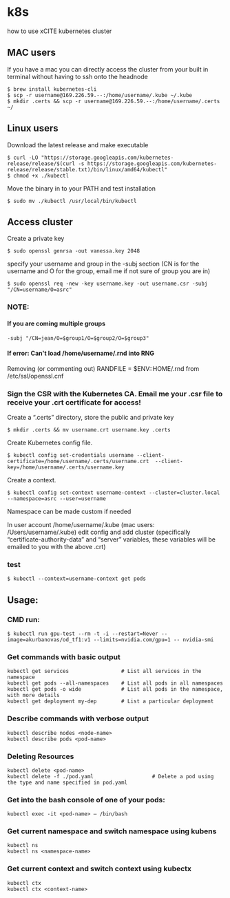 # k8s
how to use xCITE kubernetes cluster 

## MAC users
If you have a mac you can directly access the cluster from your built in terminal without having to ssh onto the headnode
```
$ brew install kubernetes-cli
$ scp -r username@169.226.59.--:/home/username/.kube ~/.kube
$ mkdir .certs && scp -r username@169.226.59.--:/home/username/.certs ~/
```

## Linux users
Download the latest release and make executable
```
$ curl -LO "https://storage.googleapis.com/kubernetes-release/release/$(curl -s https://storage.googleapis.com/kubernetes-release/release/stable.txt)/bin/linux/amd64/kubectl"
$ chmod +x ./kubectl
```
Move the binary in to your PATH and test installation
```
$ sudo mv ./kubectl /usr/local/bin/kubectl
```

## Access cluster
Create a private key 
```
$ sudo openssl genrsa -out vanessa.key 2048
```
specify your username and group in the -subj section (CN is for the username and O for the group, email me if not sure of group you are in)
```
$ sudo openssl req -new -key username.key -out username.csr -subj "/CN=username/O=asrc"
```
### NOTE:
#### If you are coming multiple groups
``` 
-subj "/CN=jean/O=$group1/O=$group2/O=$group3" 
```
#### If error: Can't load /home/username/.rnd into RNG
Removing (or commenting out) RANDFILE = $ENV::HOME/.rnd from /etc/ssl/openssl.cnf

### Sign the CSR with the Kubernetes CA. Email me your .csr file to receive your .crt certificate for access!

Create a “.certs” directory, store the public and private key
```
$ mkdir .certs && mv username.crt username.key .certs
```
Create Kubernetes config file.
```
$ kubectl config set-credentials username --client-certificate=/home/username/.certs/username.crt  --client-key=/home/username/.certs/username.key
```
Create a context.
```
$ kubectl config set-context username-context --cluster=cluster.local --namespace=asrc --user=username
```
Namespace can be made custom if needed

In user account /home/username/.kube (mac users: /Users/username/.kube) edit config and add cluster (specifically “certificate-authority-data” and “server” variables, these variables will be emailed to you with the above .crt)

### test
```
$ kubectl --context=username-context get pods
```

## Usage:
### CMD run:
```
$ kubectl run gpu-test --rm -t -i --restart=Never --image=akurbanovas/od_tf1:v1 --limits=nvidia.com/gpu=1 -- nvidia-smi
```

### Get commands with basic output
```
kubectl get services                 # List all services in the namespace
kubectl get pods --all-namespaces    # List all pods in all namespaces
kubectl get pods -o wide             # List all pods in the namespace, with more details
kubectl get deployment my-dep        # List a particular deployment
```

### Describe commands with verbose output
```
kubectl describe nodes <node-name>
kubectl describe pods <pod-name>
```

### Deleting Resources
```
kubectl delete <pod-name>
kubectl delete -f ./pod.yaml                   # Delete a pod using the type and name specified in pod.yaml
```

### Get into the bash console of one of your pods:
```
kubectl exec -it <pod-name> — /bin/bash
```

### Get current namespace and switch namespace using kubens
```
kubectl ns
kubectl ns <namespace-name>
```

### Get current context and switch context using kubectx
```
kubectl ctx
kubectl ctx <context-name>
```
